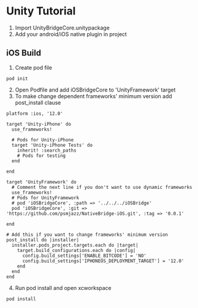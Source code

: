 # Unity Tutorial

1. Import UnityBridgeCore.unitypackage
2. Add your android/iOS native plugin in project

## iOS Build

1. Create pod file
```
pod init
```

2. Open Podfile and add iOSBridgeCore to 'UnityFramework' target
3. To make change dependent frameworks' minimum version add post_install clause

```
platform :ios, '12.0'

target 'Unity-iPhone' do
  use_frameworks!

  # Pods for Unity-iPhone
  target 'Unity-iPhone Tests' do
    inherit! :search_paths
    # Pods for testing
  end

end

target 'UnityFramework' do
  # Comment the next line if you don't want to use dynamic frameworks
  use_frameworks!
  # Pods for UnityFramework
  # pod 'iOSBridgeCore', :path => '../../../iOSBridge'
  pod 'iOSBridgeCore', :git => 'https://github.com/psmjazz/NativeBridge-iOS.git', :tag => '0.0.1' 

end

# Add this if you want to change frameworks' minimum version
post_install do |installer|
  installer.pods_project.targets.each do |target|
    target.build_configurations.each do |config|
      config.build_settings['ENABLE_BITCODE'] = 'NO'
      config.build_settings['IPHONEOS_DEPLOYMENT_TARGET'] = '12.0'
    end
  end
end

```
4. Run pod install and open xcworkspace
```
pod install
```